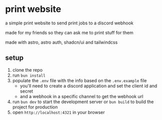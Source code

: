 # print website

a simple print website to send print jobs to a discord webhook

made for my friends so they can ask me to print stuff for them

made with astro, astro auth, shadcn/ui and tailwindcss

## setup
1. clone the repo
2. run `bun install`
3. populate the `.env` file with the info based on the `.env.example` file
   - you'll need to create a discord application and set the client id and secret
   - and a webhook in a specific channel to get the webhook url
4. run `bun dev` to start the development server or `bun build` to build the project for production
5. open `http://localhost:4321` in your browser
